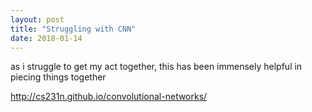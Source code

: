 ```yaml
---
layout: post
title: "Struggling with CNN"
date: 2018-01-14
---
```



as i struggle to get my act together, this has been immensely helpful in piecing things together

http://cs231n.github.io/convolutional-networks/

